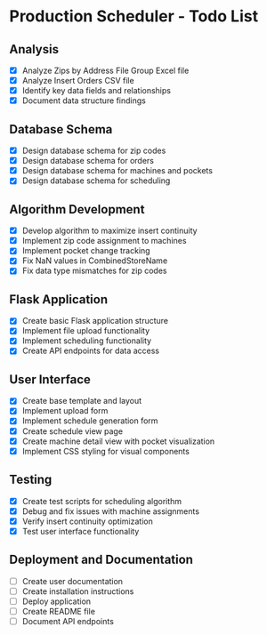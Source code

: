 # Production Scheduler - Todo List

## Analysis
- [x] Analyze Zips by Address File Group Excel file
- [x] Analyze Insert Orders CSV file
- [x] Identify key data fields and relationships
- [x] Document data structure findings

## Database Schema
- [x] Design database schema for zip codes
- [x] Design database schema for orders
- [x] Design database schema for machines and pockets
- [x] Design database schema for scheduling

## Algorithm Development
- [x] Develop algorithm to maximize insert continuity
- [x] Implement zip code assignment to machines
- [x] Implement pocket change tracking
- [x] Fix NaN values in CombinedStoreName
- [x] Fix data type mismatches for zip codes

## Flask Application
- [x] Create basic Flask application structure
- [x] Implement file upload functionality
- [x] Implement scheduling functionality
- [x] Create API endpoints for data access

## User Interface
- [x] Create base template and layout
- [x] Implement upload form
- [x] Implement schedule generation form
- [x] Create schedule view page
- [x] Create machine detail view with pocket visualization
- [x] Implement CSS styling for visual components

## Testing
- [x] Create test scripts for scheduling algorithm
- [x] Debug and fix issues with machine assignments
- [x] Verify insert continuity optimization
- [x] Test user interface functionality

## Deployment and Documentation
- [ ] Create user documentation
- [ ] Create installation instructions
- [ ] Deploy application
- [ ] Create README file
- [ ] Document API endpoints
